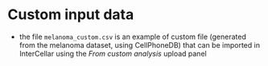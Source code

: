 # Custom input data

* the file `melanoma_custom.csv` is an example of custom file (generated from the melanoma dataset, using CellPhoneDB) that can be imported in InterCellar using the *From custom analysis* upload panel